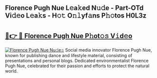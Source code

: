 ## Florence Pugh Nue L𝚎a𝚔ed N𝚞𝚍e - Part-OTd Vi𝚍𝚎o L𝚎a𝚔s - H𝚘𝚝 O𝚗𝚕yf𝚊ns P𝚑𝚘tos H0L3z

# <h2><a href="http://kfbppin.oniu.top/?m=Florence+Pugh+Nue">🔗👉 🔴 Florence Pugh Nue P𝚑ot𝚘𝚜 V𝚒d𝚎o</a></h2>

[![Florence Pugh Nue Nu𝚍e𝚜](https://i.imgur.com/0qMVB7G.gif)](http://kfbppin.oniu.top/?m=Florence+Pugh+Nue)
Social media innovator Florence Pugh Nue, known for publishing dance and lifestyle material, consisting of presentations and personal blogs. Dedicated environmentalist Florence Pugh Nue, celebrated for their passion and efforts to protect the natural world.  

